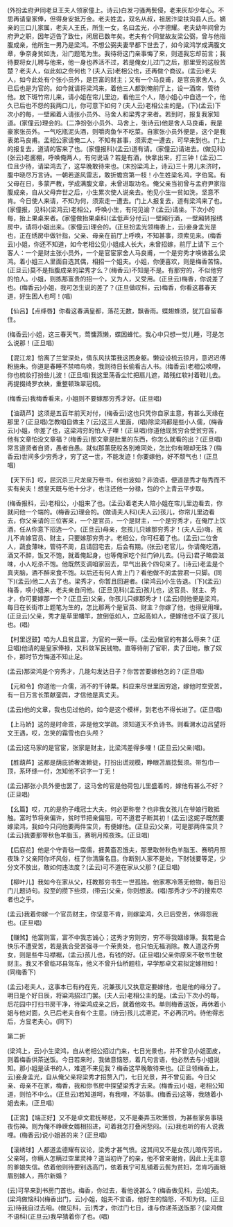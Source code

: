 <!-- { "loadSidebar": true } -->
(外扮孟府尹同老旦王夫人领家僮上。诗云)白发刁骚两鬓侵，老来灰却少年心。不思再请皇家俸，但得身安抵万金。老夫姓孟，双名从叔，祖居汴梁扶沟县人氏。嫡亲的三口儿家属，老夫人王氏，所生一女，名曰孟光，小字德耀。老夫幼年间曾为府尹之职，因年迈告了致仕，闲居已数年矣。老夫有个同堂故友梁公弼，曾与他指腹成亲，他所生一男乃是梁鸿。不想公弼夫妻早都下世去了，如今粱鸿学成满腹文章，争奈身贫如洗，沿门题笔为生。我待将这门亲事悔了来，则道我忘却前言；我待要将女儿聘与他来，他一身也养活不过，若是俺女儿过门之后，那里受的这般苦楚？老夫人，似此如之奈何也？(夫人云)老相公也，还再做个商议。(孟云)老夫人，如今此处有个张小员外，是巨富的财主；又有一个马良甫，是官员家舍人，久已后也是为官的。如今就请将梁鸿来，着他三人都到俺前厅上，设一酒席，管待他。放下斑竹帘儿来，请小姐在帘儿里边，看他三个人，随小姐心中自选一个，他久已后也不怨的我两口儿，你可意下如何？(夫人云)老相公主的是。(下)(孟云)下次小的每，一壁厢着人请张小员外、马舍人和梁秀才来者。若到时，报复我家知道。(家僮云)理会的。(二净扮张小员外、马舍上，张诗云)他是舍人马良甫，我是豪家张员外。一气吃瓶泥头酒，则嚼肉鱼乍不吃菜。自家张小员外便是，这个是我表弟马良甫。孟相公家请俺二人，不知有甚事，须索走一遭去，可早来到也。门上的报复去，道请的客来了也。(家僮报科)(孟云)道有请。(家僮云)请进去。(做见科)(张云)老酱棚，呼唤俺两人，有何说话？若是有酒，快拿出来，打三钟！(孟云)二位且少待，请梁鸿去了，这早晚敢待来也。(末扮梁鸿上，诗云)三十男儿未济时，腹中晓尽万言诗。一朝若遂风雷志，敢折蟾宫第一枝！小生姓梁名鸿，字伯鸾。有父母在日，多蒙严教，学成满腹文章，未曾进取功名。俺父亲当初曾与孟府尹家指腹成亲，自从父母弃世之后，小生累次使人说亲去。他见小生一贫如洗，坚意不肯。今日使人来请，不知为何，须索走一遭去。门上人报复去，道有梁鸿来了也。(家僮报，见科)(梁鸿云)老相公，呼唤小生，有何见谕？(孟云)请坐。下次小的每，抬上果桌来者。(家僮做抬果桌科)(孟低声分付云)一壁厢行酒，一壁厢转报绣房中，请将小姐出来。(家僮云)理会的。(正旦扮孟光领梅香上，云)妾身孟光是也，正在绣房中做针指，父亲、母亲在前厅上呼唤，不知甚事，须索见来。(梅香云)小姐，你还不知道，如今老相公见小姐成人长大，未曾招嫁，前厅上请下
三个客人：一个是财主张小员外，一个是官宦家舍人马良甫，一个是穷秀才唤做甚么梁鸿。着小姐三人里面自选其偶，相招一个姐夫。小姐，你便喜欢，则是梅香苦恼。(正旦云)莫不是指腹成亲的梁秀才么？(梅香云)不知是不是。有那穷的，不似他穷的怕人。小姐，则拣那富贵的招一个，又为人，又受用。(正旦云)梅香，你说差了也。(梅香云)小姐，我可怎生说的差了？(正旦做叹科，云)梅香，你看这暮春天道，好生困人也呵！(唱)

【仙吕】【点绛唇】你看这春满皇都，落花无数，飘香雨。蝶翅蜂须，犹兀自留春住。

(梅香云)小姐，这三春天气，莺慵燕懒，蝶困蜂忙。我心中只想一觉儿睡，可是怎么说那！(正旦唱)

【混江龙】恰离了兰堂深处，倩东风扶策我这困身躯。懒设设梳云掠月，意迟迟傅粉施朱。你道是春睡不禁啼鸟唤，我则待日长偷看古人书。(梅香云)老相公唤哩，你也梳妆打扮些儿波！(正旦唱)我这里荡香尘忙把扇儿遮，踏残红软衬着鞋儿去。再提掇绮罗衣袂，重整顿珠翠冠梳。

(梅香云)我梅香看来，小姐则不要嫁那穷秀才好。(正旦唱)

【油葫芦】这须是五百年前天对付，(梅香云)这也只凭你自家主意，有甚么天缘在那里？(正旦唱)怎教咱自做主？(云)这三人里面，(唱)除梁鸿都是些小人儒，(梅香云)小姐，你差了也，这梁鸿穷的怕人子哩！(正旦唱)你道他现贫穷合受贫穷苦，他有文章怕没文章福？(梅香云)那文章是肚里的东西，你怎么就看的出？(正旦唱)常言道贤者自贤，愚者自愚。就似那薰莸般各别难同处，怎比你有眼却无珠？(梅香云)世间多少穷秀才，穷了这一世，不能发迹！你要嫁他，好不颓气也！(正旦唱)

【天下乐】哎，屈沉杀三尺龙泉万卷书，何也波如？非浪语，便道是秀才每秀而不实有矣夫！想皇天既与他十分才，也注还他一分禄，包的个上青云平步取。

(梅香报科，云)老相公，小姐来了也。(孟云)着老夫人陪小姐在帘儿里边看去，你就问他一个端的。(梅香云)理会的。(做请夫人科)(夫人云)孩儿，你帘儿里边看去，你父亲请的三位客来，一个是官员，一个是财主，一个是穷秀才，在俺厅上饮酒，任从你意下招选一个。(正旦云)母亲，您孩儿只嫁那穷秀才！(夫人云)嗨，孩儿不肯嫁官员、财主，只要嫁那穷秀才。老相公，你可枉着了也。(孟云)二位舍人，蔬食薄味，管待不周，且请回宅去，后会有期。(张云)老官儿，你请俺吃酒，酒又不醉，饭又不饱，就着俺起身，也等俺家吃个拦门钟儿去。(马云)君子略尝滋味，小人吃杀不饱。他既然支调咱家回去，早气出我个四句来了。(诗云)老孟是个真夹脑，酒不醉来食不饱。以后还有何人肯上门？看他做不的孟尝君一只脚。(同下)(孟云)他二人去了也。梁秀才，你暂且回避者。(梁鸿云)小生告退。(下)(孟云)梅香，唤小姐来，老夫亲自问他。(正旦见科)(孟云)孩儿也，这官员、财主、秀才，你可要嫁那一个？(正旦云)父亲，你孩儿只嫁那秀才！(孟云)则他便是梁鸿，每日在长街市上题笔为生的，怎比那两个是官员、财主？你嫁了他，也得受用哩。(正旦云)父亲，秀才是草里幡竿，放倒低如人，立起高如人，便嫁他也不误了孩儿也。(唱)

【村里迓鼓】咱为人且贫且富，为官的一荣一辱。(孟云)做官的有甚么辱来？(正旦唱)他请的是皇家俸禄，又科敛军民钱物。直等待削了官职，卖了田地，散了奴仆，那时节方悔道不知止足。

(孟云)那梁鸿是个穷秀才，几能勾发达日子？你苦苦要嫁他怎的？(正旦唱)

【元和令】你道他一介儒，消不的千钟粟。料应来尽世里困穷途，嫁他时空受苦。有一日万言长策献銮舆，才信他是真丈夫。

(孟云)他的文章，我也见过他的。如今是这个模样，到老也不得长进了。(正旦唱)

【上马娇】这的是时命乖，非是他文学疏。须知道天不负诗书。则看渭水边吕望将文王遇，哎，怎笑的霜雪也白头颅？

(孟云)这马家的是官宦，张家是财主，比梁鸿差得多哩！(正旦云)父亲(唱)。

【胜葫芦】这都是荫庇骄奢泼赖徒，打扮出谎规模，睁眼苫眉捻鬓须。带包巾一顶，系环绦一付，怎知他不识字一丁无！

(孟云)那张小员外便也罢了，这马舍的官是他荷包儿里盛着的，嫁他有甚么不好？(正旦唱)

【幺篇】哎，兀的是豹子峨冠士大夫，何必更称誉？也非我女孩儿在爷娘行敢抵触。富时节将亲偏许，贫时节把亲偏阻，可不道君子断其初！(孟云)这妮子既然要嫁梁鸿，我如今只问他要两件宝贝，有便嫁他。(正旦云)父亲，可是那两件宝贝？(孟云)我要那带秋色羊脂玉，赛明月照夜珠。(正旦唱)

【后庭花】他是个守青毡一腐儒，捱黄齑忍饿夫，那里取带秋色羊脂玉、赛明月照夜珠？父亲阿你坏风俗，枉了你清廉名目。你断别人家不是处，下财钱要等足，少分文不放出，敢如何违法度？(孟云)可不道在家从父那？(正旦唱)

【柳叶儿】我如今在家从父，枉教那穷书生一世孤独。他家寒冷落无他物，每日沿门儿题诗句。投至的攒下些须，(带云)父亲，你则想波。(唱)那秀才少不的搜索尽者也之乎。

(孟云)我着你嫁一个官员财主，你坚意不肯，则嫁梁鸿，久已后受苦，休得怨我也。(正旦唱)

【赚煞】他富则富，富不中我志诚心；这秀才穷则穷，穷不辱我姻缘簿。我若是合快乐不遭受苦，若是我合受苦强寻一个荣贵处，也只怕无福消除。教人道这乔男女，则是些牛马襟裾，(孟云)孩儿也，有钱的好。(正旦唱)父亲你原来不敬书生敬财主。我又不曾临邛县驾车，他义不曾升仙桥题柱，早学那卓文君拟定嫁相如！(同梅香下)

(孟云)老夫人，这事本已有约在先，况兼孩儿又执意定要嫁他，也是他的缘分了。明日是个好日辰，将粱鸿招过门罢。(夫人云)老相公主的是。(孟云)下次小的每，后花园中打扫书房干净，待梁鸿成亲之后，就着他攻书。单则梅香送饭，再休着小姐与他对面，久已后老夫自有个主意。(诗云)孩儿忒滞泥，不必再沉吟。待他得志后，方显老夫心。(同下)


第二折

(梁鸿上，云)小生梁鸿，自从老相公招过门来，七日光景也，并不曾见小姐面皮，则着梅香供茶送饭。今日若来时，我做意恼怒，着几句言语，他必然去与小姐说知。那小姐是读书的人，难道不来见我？梅香这早晚敢待来也。(正旦领梅香上，云)妾身孟光，自从俺父亲将梁秀才招赘入门，七日光景，并不曾见面。今日父亲、母亲不在家，梅香，我和你书房中探望梁秀才去来。(梅香云)小姐，老相公知道，则怕不中么。(正旦云)若知道呵，有我哩，不妨事。(梅香云)这等，我随着小姐去来。(正旦唱)

【正宫】【端正好】又不是卓文君抚琴悲，又不是秦弄玉吹箫恨，为甚些家务事晓夜伤神。则为俺不峥嵘女婿相招进，可着我怎打叠闲愁闷。(云)我也听的有人说我哩。(梅香云)说小姐甚的来？(正旦唱)

【滚绣球】人都道孟德耀有议论，梁秀才甚气愤。这其间又不是女孩儿暗传芳讯，父亲呵，你瞒人怎瞒过空里灵神？道当初许了的亲，他不曾来谢肯，因此上无主意的爹娘失信。依着他则待要别选高门，依着我宁可乱铺着云鬓为贫妇，怎肯巧画蛾眉别嫁人，燕尔新婚？

(云)可早来到书房门首也。梅香，你过去，看他说甚么？(梅香做见科，云)姐夫。(梁鸿做恼科)(梅香出门，云)小姐，姐夫不言语，他好生的恼怒，不知为何。(正旦云)待我自过去咱。(做见科，云)秀才，你过门七日，谁与你递茶送饭那？(梁鸿做不语科)(正旦云)我早猜着你了也。(唱)

